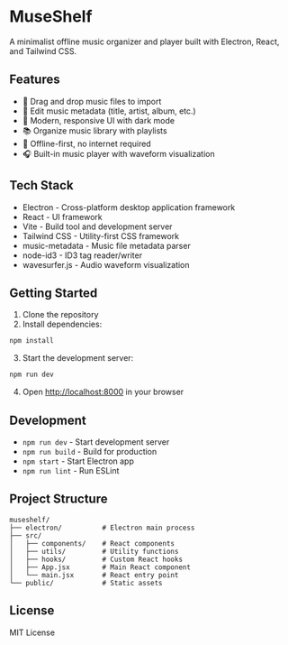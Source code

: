 # MuseShelf

A minimalist offline music organizer and player built with Electron, React, and Tailwind CSS.

## Features

- 🎵 Drag and drop music files to import
- 📝 Edit music metadata (title, artist, album, etc.)
- 🎨 Modern, responsive UI with dark mode
- 📚 Organize music library with playlists
- 💾 Offline-first, no internet required
- 🎧 Built-in music player with waveform visualization

## Tech Stack

- Electron - Cross-platform desktop application framework
- React - UI framework
- Vite - Build tool and development server
- Tailwind CSS - Utility-first CSS framework
- music-metadata - Music file metadata parser
- node-id3 - ID3 tag reader/writer
- wavesurfer.js - Audio waveform visualization

## Getting Started

1. Clone the repository
2. Install dependencies:
```bash
npm install
```

3. Start the development server:
```bash
npm run dev
```

4. Open [http://localhost:8000](http://localhost:8000) in your browser

## Development

- `npm run dev` - Start development server
- `npm run build` - Build for production
- `npm start` - Start Electron app
- `npm run lint` - Run ESLint

## Project Structure

```
museshelf/
├── electron/          # Electron main process
├── src/
│   ├── components/    # React components
│   ├── utils/         # Utility functions
│   ├── hooks/         # Custom React hooks
│   ├── App.jsx        # Main React component
│   └── main.jsx       # React entry point
└── public/            # Static assets
```

## License

MIT License
